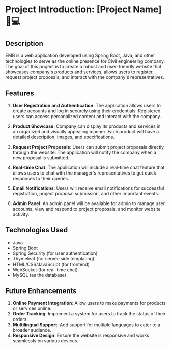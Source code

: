 # Project Introduction: [Project Name] 🏢💻


## Description
EMB is a web application developed using Spring Boot, Java, and other technologies to serve as the online presence for Civil engineering company. The goal of this project is to create a robust and user-friendly website that showcases company's products and services, allows users to register, request project proposals, and interact with the company's representatives.

## Features
1. **User Registration and Authentication**: The application allows users to create accounts and log in securely using their credentials. Registered users can access personalized content and interact with the company.

2. **Product Showcase**: Company  can display its products and services in an organized and visually appealing manner. Each product will have a detailed description, images, and specifications.

3. **Request Project Proposals**: Users can submit project proposals directly through the website. The application will notify the company when a new proposal is submitted.

4. **Real-time Chat**: The application will include a real-time chat feature that allows users to chat with the manager's representatives to get quick responses to their queries.

5. **Email Notifications**: Users will receive email notifications for successful registration, project proposal submission, and other important events.

6. **Admin Panel**: An admin panel will be available for admin to manage user accounts, view and respond to project proposals, and monitor website activity.

## Technologies Used
- Java
- Spring Boot
- Spring Security (for user authentication)
- Thymeleaf (for server-side templating)
- HTML/CSS/JavaScript (for frontend)
- WebSocket (for real-time chat)
- MySQL (as the database)


## Future Enhancements
1. **Online Payment Integration**: Allow users to make payments for products or services online.
2. **Order Tracking**: Implement a system for users to track the status of their orders.
3. **Multilingual Support**: Add support for multiple languages to cater to a broader audience.
4. **Responsive Design**: Ensure the website is responsive and works seamlessly on various devices.
